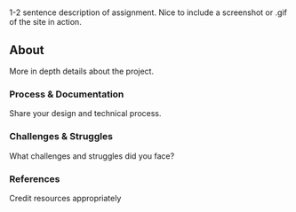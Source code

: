 # 
1-2 sentence description of assignment. Nice to include a screenshot or .gif of the site in action.

## About
More in depth details about the project.

### Process & Documentation
Share your design and technical process.

### Challenges & Struggles
What challenges and struggles did you face?

### References
Credit resources appropriately 
